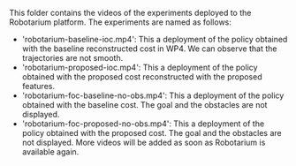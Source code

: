 This folder contains the videos of the experiments deployed to the Robotarium platform. The experiments are named as follows:
- 'robotarium-baseline-ioc.mp4': This a deployment of the policy obtained with the baseline reconstructed cost in WP4. We can observe that the trajectories are not smooth.
- 'robotarium-proposed-ioc.mp4': This a deployment of the policy obtained with the proposed cost reconstructed with the proposed features.
- 'robotarium-foc-baseline-no-obs.mp4': This a deployment of the policy obtained with the baseline cost. The goal and the obstacles are not displayed.
- 'robotarium-foc-proposed-no-obs.mp4': This a deployment of the policy obtained with the proposed cost. The goal and the obstacles are not displayed.
More videos will be added as soon as Robotarium is available again.
